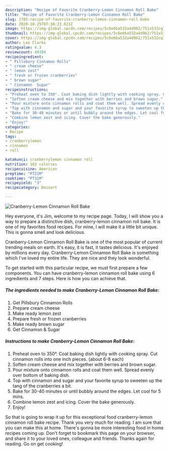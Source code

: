 ```yaml
---
description: "Recipe of Favorite Cranberry-Lemon Cinnamon Roll Bake"
title: "Recipe of Favorite Cranberry-Lemon Cinnamon Roll Bake"
slug: 1785-recipe-of-favorite-cranberry-lemon-cinnamon-roll-bake
date: 2020-10-25T07:38:23.621Z
image: https://img-global.cpcdn.com/recipes/5c6e6ba532a4d962/751x532cq70/cranberry-lemon-cinnamon-roll-bake-recipe-main-photo.jpg
thumbnail: https://img-global.cpcdn.com/recipes/5c6e6ba532a4d962/751x532cq70/cranberry-lemon-cinnamon-roll-bake-recipe-main-photo.jpg
cover: https://img-global.cpcdn.com/recipes/5c6e6ba532a4d962/751x532cq70/cranberry-lemon-cinnamon-roll-bake-recipe-main-photo.jpg
author: Leo Clarke
ratingvalue: 4.3
reviewcount: 49394
recipeingredient:
- " Pillsbury Cinnamon Rolls"
- " cream cheese"
- " lemon zest"
- " fresh or frozen cranberries"
- " brown sugar"
- " Cinnamon  Sugar"
recipeinstructions:
- "Preheat oven to 350°. Coat baking dish lightly with cooking spray. Cut cinnamon rolls into one inch pieces. (about 6-8 each)"
- "Soften cream cheese and mix together with berries and brown sugar."
- "Pour mixture onto cinnamon rolls and coat them well. Spread evenly over bottom of baking dish."
- "Top with cinnamon and sugar and your favorite syrup to sweeten up the tang of the cranberries a bit."
- "Bake for 30-40 minutes or until bubbly around the edges. Let cool for 5 mins."
- "Combine lemon zest and icing. Cover the bake generously."
- "Enjoy!"
categories:
- Recipe
tags:
- cranberrylemon
- cinnamon
- roll

katakunci: cranberrylemon cinnamon roll 
nutrition: 163 calories
recipecuisine: American
preptime: "PT21M"
cooktime: "PT31M"
recipeyield: "3"
recipecategory: Dessert

---
```



![Cranberry-Lemon Cinnamon Roll Bake](https://img-global.cpcdn.com/recipes/5c6e6ba532a4d962/751x532cq70/cranberry-lemon-cinnamon-roll-bake-recipe-main-photo.jpg)

Hey everyone, it's Jim, welcome to my recipe page. Today, I will show you a way to prepare a distinctive dish, cranberry-lemon cinnamon roll bake. It is one of my favorites food recipes. For mine, I will make it a little bit unique. This is gonna smell and look delicious.



Cranberry-Lemon Cinnamon Roll Bake is one of the most popular of current trending meals on earth. It's easy, it is fast, it tastes delicious. It's enjoyed by millions every day. Cranberry-Lemon Cinnamon Roll Bake is something which I've loved my entire life. They are nice and they look wonderful.


To get started with this particular recipe, we must first prepare a few components. You can have cranberry-lemon cinnamon roll bake using 6 ingredients and 7 steps. Here is how you can achieve that.

<!--inarticleads1-->

##### The ingredients needed to make Cranberry-Lemon Cinnamon Roll Bake:

1. Get  Pillsbury Cinnamon Rolls
1. Prepare  cream cheese
1. Make ready  lemon zest
1. Prepare  fresh or frozen cranberries
1. Make ready  brown sugar
1. Get  Cinnamon &amp; Sugar




<!--inarticleads2-->

##### Instructions to make Cranberry-Lemon Cinnamon Roll Bake:

1. Preheat oven to 350°. Coat baking dish lightly with cooking spray. Cut cinnamon rolls into one inch pieces. (about 6-8 each)
1. Soften cream cheese and mix together with berries and brown sugar.
1. Pour mixture onto cinnamon rolls and coat them well. Spread evenly over bottom of baking dish.
1. Top with cinnamon and sugar and your favorite syrup to sweeten up the tang of the cranberries a bit.
1. Bake for 30-40 minutes or until bubbly around the edges. Let cool for 5 mins.
1. Combine lemon zest and icing. Cover the bake generously.
1. Enjoy!




So that is going to wrap it up for this exceptional food cranberry-lemon cinnamon roll bake recipe. Thank you very much for reading. I am sure that you can make this at home. There's gonna be more interesting food in home recipes coming up. Don't forget to bookmark this page on your browser, and share it to your loved ones, colleague and friends. Thanks again for reading. Go on get cooking!
